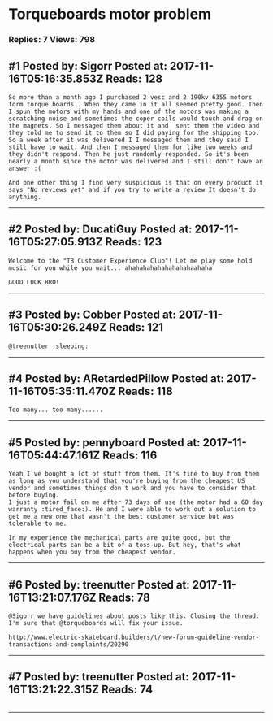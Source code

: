 # Torqueboards motor problem

### Replies: 7 Views: 798

## \#1 Posted by: Sigorr Posted at: 2017-11-16T05:16:35.853Z Reads: 128

```
So more than a month ago I purchased 2 vesc and 2 190kv 6355 motors form torque boards . When they came in it all seemed pretty good. Then I spun the motors with my hands and one of the motors was making a scratching noise and sometimes the coper coils would touch and drag on the magnets. So I messaged them about it and  sent them the video and they told me to send it to them so I did paying for the shipping too. So a week after it was delivered I I messaged them and they said I still have to wait. And then I messaged them for like two weeks and they didn't respond. Then he just randomly responded. So it's been nearly a month since the motor was delivered and I still don't have an answer :( 

And one other thing I find very suspicious is that on every product it says "No reviews yet" and if you try to write a review It doesn't do anything.
```

---
## \#2 Posted by: DucatiGuy Posted at: 2017-11-16T05:27:05.913Z Reads: 123

```
Welcome to the "TB Customer Experience Club"! Let me play some hold music for you while you wait... ahahahahahahahahahaahaha

GOOD LUCK BRO!
```

---
## \#3 Posted by: Cobber Posted at: 2017-11-16T05:30:26.249Z Reads: 121

```
@treenutter :sleeping:
```

---
## \#4 Posted by: ARetardedPillow Posted at: 2017-11-16T05:35:11.470Z Reads: 118

```
Too many... too many......
```

---
## \#5 Posted by: pennyboard Posted at: 2017-11-16T05:44:47.161Z Reads: 116

```
Yeah I've bought a lot of stuff from them. It's fine to buy from them as long as you understand that you're buying from the cheapest US vendor and sometimes things don't work and you have to consider that before buying. 
I just a motor fail on me after 73 days of use (the motor had a 60 day warranty :tired_face:). He and I were able to work out a solution to get me a new one that wasn't the best customer service but was tolerable to me. 

In my experience the mechanical parts are quite good, but the electrical parts can be a bit of a toss-up. But hey, that's what happens when you buy from the cheapest vendor.
```

---
## \#6 Posted by: treenutter Posted at: 2017-11-16T13:21:07.176Z Reads: 78

```
@Sigorr we have guidelines about posts like this. Closing the thread. I'm sure that @torqueboards will fix your issue. 

http://www.electric-skateboard.builders/t/new-forum-guideline-vendor-transactions-and-complaints/20290
```

---
## \#7 Posted by: treenutter Posted at: 2017-11-16T13:21:22.315Z Reads: 74

```

```

---
